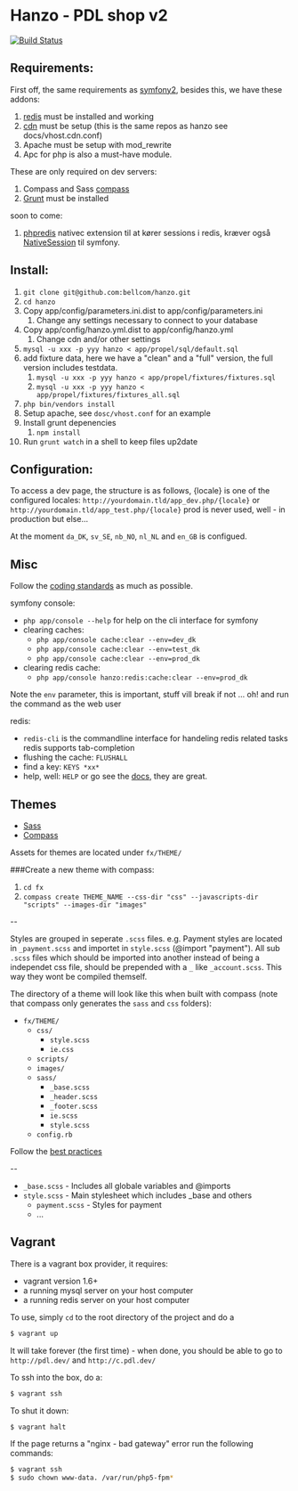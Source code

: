# Hanzo - PDL shop v2

[![Build Status](https://magnum.travis-ci.com/pompdelux/hanzo.png?token=UA2TnLisELk6rr7prsvr&branch=master)](https://magnum.travis-ci.com/pompdelux/hanzo)

## Requirements:

First off, the same requirements as [symfony2](http://symfony.com/doc/2.0/reference/requirements.html), besides this, we have these addons:

1. [redis](http://redis.io/) must be installed and working
2. [cdn](https://github.com/bellcom/hanzo) must be setup (this is the same repos as hanzo see docs/vhost.cdn.conf)
3. Apache must be setup with mod_rewrite
4. Apc for php is also a must-have module.

These are only required on dev servers:

1. Compass and Sass [compass](http://compass-style.org/install/)
2. [Grunt](http://gruntjs.com/) must be installed

soon to come:

1. [phpredis](https://github.com/nicolasff/phpredis) nativec extension til at kører sessions i redis, kræver også [NativeSession](https://github.com/drak/NativeSession) til symfony.


## Install:

1. `git clone git@github.com:bellcom/hanzo.git`
2. `cd hanzo`
3. Copy app/config/parameters.ini.dist to app/config/parameters.ini
	1. Change any settings necessary to connect to your database
4. Copy app/config/hanzo.yml.dist to app/config/hanzo.yml
	1. Change cdn and/or other settings
5. `mysql -u xxx -p yyy hanzo < app/propel/sql/default.sql`
6. add fixture data, here we have a "clean" and a "full" version, the full version includes testdata.
	1. `mysql -u xxx -p yyy hanzo < app/propel/fixtures/fixtures.sql`
 	2. `mysql -u xxx -p yyy hanzo < app/propel/fixtures/fixtures_all.sql`
7. `php bin/vendors install`
8. Setup apache, see `dosc/vhost.conf` for an example
9. Install grunt depenencies
 	1. `npm install`
10. Run `grunt watch` in a shell to keep files up2date


## Configuration:

To access a dev page, the structure is as follows, {locale} is one of the configured locales: `http://yourdomain.tld/app_dev.php/{locale}` or `http://yourdomain.tld/app_test.php/{locale}` prod is never used, well - in production but else...

At the moment `da_DK`, `sv_SE`, `nb_NO`, `nl_NL` and `en_GB` is configued.


## Misc

Follow the [coding standards](http://symfony.com/doc/current/contributing/code/standards.html) as much as possible.

symfony console:

- `php app/console --help` for help on the cli interface for symfony
- clearing caches:
  - `php app/console cache:clear --env=dev_dk`
  - `php app/console cache:clear --env=test_dk`
  - `php app/console cache:clear --env=prod_dk`
- clearing redis cache:
  - `php app/console hanzo:redis:cache:clear --env=prod_dk`

Note the `env` parameter, this is important, stuff vill break if not ... oh! and run the command as the web user

redis:

- `redis-cli` is the commandline interface for handeling redis related tasks
  redis supports tab-completion
- flushing the cache: `FLUSHALL`
- find a key: `KEYS *xx*`
- help, well: `HELP` or go see the [docs](http://redis.io/documentation), they are great.

## Themes

- [Sass](http://sass-lang.com/)
- [Compass](http://compass-style.org/)

Assets for themes are located under `fx/THEME/`

###Create a new theme with compass:

1. `cd fx`
2. `compass create THEME_NAME --css-dir "css" --javascripts-dir "scripts" --images-dir "images"`

--

Styles are grouped in seperate `.scss` files. e.g. Payment styles are located in `_payment.scss` and importet in `style.scss` (@import "payment"). All sub `.scss` files which should be imported into another instead of being a independet css file, should be prepended with a `_` like `_account.scss`. This way they wont be compiled themself.

The directory of a theme will look like this when built with compass (note that compass only generates the `sass` and `css` folders):

- `fx/THEME/`
  - `css/`
     - `style.scss`
     - `ie.css`
  - `scripts/`
  - `images/`
  - `sass/`
     - `_base.scss`
     - `_header.scss`
     - `_footer.scss`
     - `ie.scss`
     - `style.scss`
  - `config.rb`

Follow the [best practices](http://compass-style.org/help/tutorials/best_practices/)

--

- `_base.scss` - Includes all globale variables and @imports
- `style.scss` - Main stylesheet which includes _base and others
  - `payment.scss` - Styles for payment
  - ...

## Vagrant

There is a vagrant box provider, it requires:

- vagrant version 1.6+
- a running mysql server on your host computer
- a running redis server on your host computer

To use, simply `cd` to the root directory of the project and do a

```bash
$ vagrant up
```

It will take forever (the first time) - when done, you should be able to go to `http://pdl.dev/` and `http://c.pdl.dev/`

To ssh into the box, do a:

```bash
$ vagrant ssh
```

To shut it down:

```bash
$ vagrant halt
```

If the page returns a "nginx - bad gateway" error run the following commands:

```bash
$ vagrant ssh
$ sudo chown www-data. /var/run/php5-fpm*
```
